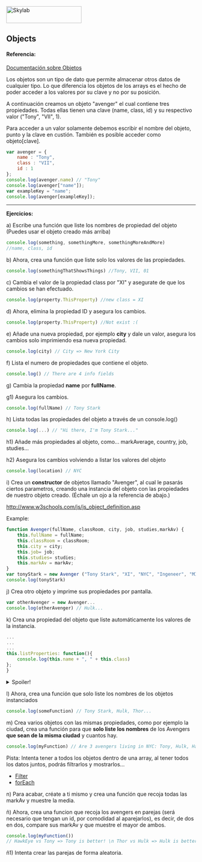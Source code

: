 <img src="http://www.skylabcoders.com/images/403/default.png" alt="Skylab" style="width:200px;height:45px;">

## Objects

#### Referencia:

[Documentación sobre Objetos](https://developer.mozilla.org/es/docs/Web/Javascript/Referencia/Objetos_globales/Object)

Los objetos son un tipo de dato que permite almacenar otros datos de cualquier tipo.
Lo que diferencia los objetos de los arrays es el hecho de poder acceder a los valores por su clave y no por su posición.

A continuación creamos un objeto "avenger" el cual contiene tres propiedades. Todas ellas tienen una clave (name, class, id) y su respectivo valor ("Tony", "VII", 1).

Para acceder a un valor solamente debemos escribir el nombre del objeto, punto y la clave en custión. También es posible acceder como objeto[clave].

```js
var avenger = { 
    name : "Tony", 
    class : "VII", 
    id : 1 
};
console.log(avenger.name) // "Tony"
console.log(avenger["name"]);
var exampleKey = "name";
console.log(avenger[exampleKey]);
```
---
**Ejercicios:**

a) Escribe una función que liste los nombres de propiedad del objeto 
(Puedes usar el objeto creado más arriba)
```js
console.log(something, somethingMore, somethingMoreAndMore)
//name, class, id
```

b) Ahora, crea una función que liste solo los valores de las propiedades.
```js
console.log(somethingThatShowsThings) //Tony, VII, 01
```

c) Cambia el valor de la propiedad class por "XI" y asegurate de que los cambios se han efectuado.
```js
console.log(property.ThisProperty) //new class = XI
```

d) Ahora, elimina la propiedad ID y asegura los cambios.
```js
console.log(property.ThisProperty) //Not exist :(
```

e) Añade una nueva propiedad, por ejemplo **city** y dale un valor, asegura los cambios solo imprimiendo esa nueva propiedad.
```js
console.log(city) // City => New York City
```

f) Lista el numero de propiedades que contiene el objeto.
```js
console.log() // There are 4 info fields
```

g) Cambia la propiedad **name** por **fullName**.

g1) Asegura los cambios.
```js
console.log(fullName) // Tony Stark
```

h) Lista todas las propiedades del objeto a través de un console.log()
```js
console.log(...) // "Hi there, I'm Tony Stark..."
```

h1) Añade más propiedades al objeto, como... markAverage, country, job, studies...

h2) Asegura los cambios volviendo a listar los valores del objeto

```js
console.log(location) // NYC
```

i) Crea un **constructor** de objetos llamado "Avenger", al cual le pasarás ciertos parametros, creando una instancia del objeto con las propiedades de nuestro objeto creado.
(Échale un ojo a la referencia de abajo.) 

http://www.w3schools.com/js/js_object_definition.asp

Example:

```js
function Avenger(fullName, classRoom, city, job, studies,markAv) {
    this.fullName = fullName;
    this.classRoom = classRoom;
    this.city = city;
    this.job= job;
    this.studies= studies;
    this.markAv = markAv;
}
var tonyStark = new Avenger ("Tony Stark", "XI", "NYC", "Ingeneer", "MIT", 10)
console.log(tonyStark)
```

j) Crea otro objeto y imprime sus propiedades por pantalla.
```js
var otherAvenger = new Avenger...
console.log(otherAvenger) // Hulk...
```

k) Crea una propiedad del objeto que liste automáticamente los valores de la instancia.
```js
...
...
...
this.listProperties: function(){
    console.log(this.name + ", " + this.class) 
};
}
```

<details> 
  <summary>Spoiler!</summary>
    <pre>
    <code>
    function avenger(fullName, classRoom, city, job, studies,markAv) {
        this.fullName = fullName;
        this.classRoom = classRoom;
        this.city = city;
        this.job = job;
        this.studies = studies;
        this.markAv = markAv;
        this.description = function(){
            console.log(this.fullName + ", " + this.city + "...")
        }
    }
    var tonyStark = new avenger ("Tony Stark", "XI", "NYC", "Ingeneer", "MIT", 10)
    tonyStark.description()
    //Tony Stark, NYC...
    </code>
    </pre>
</details>

l) Ahora, crea una función que solo liste los nombres de los objetos instanciados
```js
console.log(someFunction) // Tony Stark, Hulk, Thor...
```

m) Crea varios objetos con las mismas propiedades, como por ejemplo la ciudad, crea una función para que **solo liste los nombres** de los Avengers **que sean de la misma ciudad** y cuantos hay.
```js
console.log(myFunction) // Are 3 avengers living in NYC: Tony, Hulk, Hawkeye
```

Pista: Intenta tener a todos los objetos dentro de una array, al tener todos los datos juntos, podrás filtrarlos y mostrarlos...

- [Filter](https://developer.mozilla.org/en-US/docs/Web/js/Reference/Global_Objects/Array/filter?v=control)
- [forEach](https://developer.mozilla.org/es/docs/Web/js/Referencia/Objetos_globales/Array/forEach)

n) Para acabar, créate a ti mismo y crea una función que recoja todas las markAv y muestre la media.

ñ) Ahora, crea una funcion que recoja los avengers en parejas (será necesario que tengan un id, por comodidad al aparejarlos), es decir, de dos en dos, compare sus markAv y que muestre el mayor de ambos.
```js
console.log(myFunction()) 
// HawkEye vs Tony => Tony is better! \n Thor vs Hulk => Hulk is better! \n Vision vs Captain America => Vision is better
```
ñ1) Intenta crear las parejas de forma aleatoria.